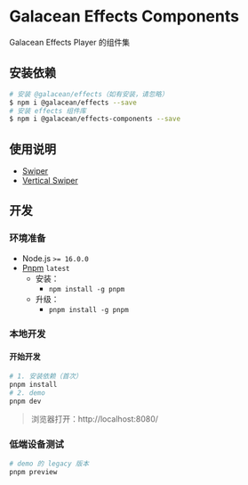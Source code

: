# Galacean Effects Components

Galacean Effects Player 的组件集

## 安装依赖

``` bash
# 安装 @galacean/effects（如有安装，请忽略）
$ npm i @galacean/effects --save
# 安装 effects 组件库
$ npm i @galacean/effects-components --save
```

## 使用说明

- [Swiper](https://github.com/galacean/effects-components/blob/main/components/swiper/index.md)
- [Vertical Swiper](https://github.com/galacean/effects-components/blob/main/components/vertical-swiper/index.md)

## 开发

### 环境准备

- Node.js `>= 16.0.0`
- [Pnpm](https://pnpm.io/)  `latest`
  - 安装：
    - `npm install -g pnpm`
  - 升级：
    - `pnpm install -g pnpm`

### 本地开发

#### 开始开发

``` bash
# 1. 安装依赖（首次）
pnpm install
# 2. demo
pnpm dev
```

> 浏览器打开：http://localhost:8080/

### 低端设备测试

``` bash
# demo 的 legacy 版本
pnpm preview
```
